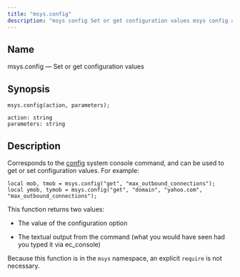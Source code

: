 ```yaml
---
title: "msys.config"
description: "msys config Set or get configuration values msys config action parameters Corresponds to the config system console command and can be used to get or set configuration values For example This function returns two values The value of the configuration option The textual output from the command what you would..."
---
```


<a name="lua.ref.msys.config"></a> 
## Name

msys.config — Set or get configuration values

<a name="idp16024112"></a> 
## Synopsis

`msys.config(action, parameters);`

```
action: string
parameters: string
```
<a name="idp16027104"></a> 
## Description

Corresponds to the [config](console_commands.config "config") system console command, and can be used to get or set configuration values. For example:

```
local mob, tmob = msys.config("get", "max_outbound_connections");
local ymob, tymob = msys.config("get", "domain", "yahoo.com", "max_outbound_connections");
```

This function returns two values:

*   The value of the configuration option

*   The textual output from the command (what you would have seen had you typed it via ec_console)

Because this function is in the `msys` namespace, an explicit `require` is not necessary.